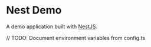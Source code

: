 # Nest Demo

A demo application built with [NestJS](https://nestjs.com/).

// TODO: Document environment variables from config.ts
